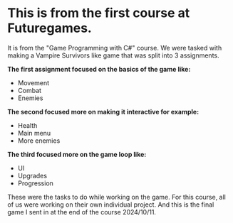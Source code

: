 # **This is from the first course at Futuregames.**

It is from the "Game Programming with C#" course. We were tasked with making a Vampire Survivors like game that was split into 3 assignments.



**The first assignment focused on the basics of the game like:**
- Movement
- Combat
- Enemies


**The second focused more on making it interactive for example:**
- Health
- Main menu
- More enemies


**The third focused more on the game loop like:**
- UI
- Upgrades
- Progression

These were the tasks to do while working on the game. For this course, all of us were working on their own individual project. And this is the final game I sent in at the end of the course 2024/10/11.
